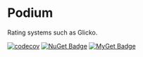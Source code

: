 # Podium
 Rating systems such as Glicko.

[![codecov](https://codecov.io/gh/jbw/Podium/branch/main/graph/badge.svg?token=73FH7NW116)](https://codecov.io/gh/jbw/Podium) [![NuGet Badge](https://buildstats.info/nuget/Podium?includePreReleases=true)](https://www.nuget.org/packages/Podium/) [![MyGet Badge](https://buildstats.info/myget/podium-rating-systems/Podium?includePreReleases=true)](https://www.myget.org/feed/podium-rating-systems/package/nuget/Podium)
